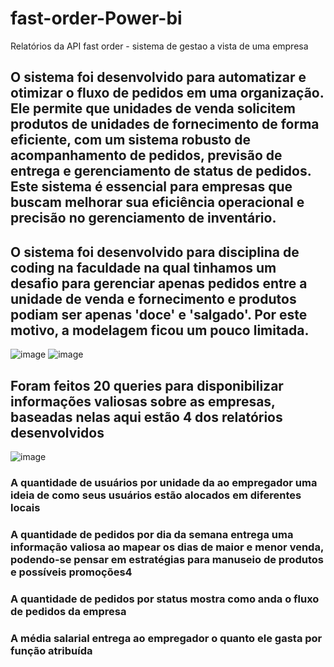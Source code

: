 # fast-order-Power-bi
Relatórios da API fast order - sistema de gestao a vista de uma empresa 
## O sistema foi desenvolvido para automatizar e otimizar o fluxo de pedidos em uma organização. Ele permite que unidades de venda solicitem produtos de unidades de fornecimento de forma eficiente, com um sistema robusto de acompanhamento de pedidos, previsão de entrega e gerenciamento de status de pedidos. Este sistema é essencial para empresas que buscam melhorar sua eficiência operacional e precisão no gerenciamento de inventário.

## O sistema foi desenvolvido para disciplina de coding na faculdade na qual tinhamos um desafio para gerenciar apenas pedidos entre a unidade de venda e fornecimento e produtos podiam ser apenas 'doce' e 'salgado'. Por este motivo, a modelagem ficou um pouco limitada. 
![image](https://github.com/amaliacnasc/fast-order-Power-bi/assets/129235170/c387095f-f431-4e04-9199-1167ffefd4f7)
![image](https://github.com/amaliacnasc/fast-order-Power-bi/assets/129235170/615c0014-bdf7-4061-a542-6a8f7b5980ae)

## Foram feitos 20 queries para disponibilizar informações valiosas sobre as empresas, baseadas nelas aqui estão 4  dos relatórios desenvolvidos 
![image](https://github.com/amaliacnasc/fast-order-Power-bi/assets/129235170/7475467b-488f-4124-8008-e8eacca4519e)

### A quantidade de usuários por unidade da ao empregador uma ideia de como seus usuários estão alocados em diferentes locais 
### A quantidade de pedidos por dia da semana entrega uma informação valiosa ao mapear os dias de maior e menor venda, podendo-se pensar em estratégias para manuseio de produtos e possíveis promoções4
### A quantidade de pedidos por status mostra como anda o fluxo de pedidos da empresa
### A média salarial entrega ao empregador o quanto ele gasta por função atribuída
